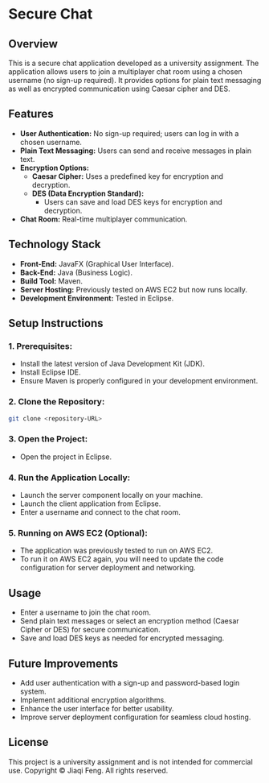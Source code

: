 # Secure Chat

## Overview
This is a secure chat application developed as a university assignment. The application allows users to join a multiplayer chat room using a chosen username (no sign-up required). It provides options for plain text messaging as well as encrypted communication using Caesar cipher and DES.

## Features

- **User Authentication:** No sign-up required; users can log in with a chosen username.
- **Plain Text Messaging:** Users can send and receive messages in plain text.
- **Encryption Options:**
  - **Caesar Cipher:** Uses a predefined key for encryption and decryption.
  - **DES (Data Encryption Standard):**
    - Users can save and load DES keys for encryption and decryption.
- **Chat Room:** Real-time multiplayer communication.

## Technology Stack

- **Front-End:** JavaFX (Graphical User Interface).
- **Back-End:** Java (Business Logic).
- **Build Tool:** Maven.
- **Server Hosting:** Previously tested on AWS EC2 but now runs locally.
- **Development Environment:** Tested in Eclipse.

## Setup Instructions

### 1. Prerequisites:

- Install the latest version of Java Development Kit (JDK).
- Install Eclipse IDE.
- Ensure Maven is properly configured in your development environment.

### 2. Clone the Repository:
```bash
git clone <repository-URL>
```

### 3. Open the Project:

- Open the project in Eclipse.

### 4. Run the Application Locally:

- Launch the server component locally on your machine.
- Launch the client application from Eclipse.
- Enter a username and connect to the chat room.

### 5. Running on AWS EC2 (Optional):

- The application was previously tested to run on AWS EC2.
- To run it on AWS EC2 again, you will need to update the code configuration for server deployment and networking.

## Usage

- Enter a username to join the chat room.
- Send plain text messages or select an encryption method (Caesar Cipher or DES) for secure communication.
- Save and load DES keys as needed for encrypted messaging.

## Future Improvements

- Add user authentication with a sign-up and password-based login system.
- Implement additional encryption algorithms.
- Enhance the user interface for better usability.
- Improve server deployment configuration for seamless cloud hosting.

## License

This project is a university assignment and is not intended for commercial use. Copyright © Jiaqi Feng. All rights reserved.
